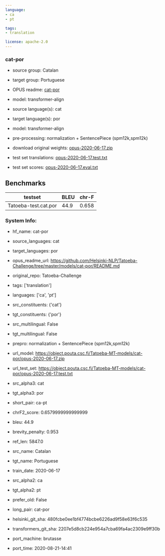 ```yaml
---
language: 
- ca
- pt

tags:
- translation

license: apache-2.0
---
```


### cat-por

* source group: Catalan 
* target group: Portuguese 
*  OPUS readme: [cat-por](https://github.com/Helsinki-NLP/Tatoeba-Challenge/tree/master/models/cat-por/README.md)

*  model: transformer-align
* source language(s): cat
* target language(s): por
* model: transformer-align
* pre-processing: normalization + SentencePiece (spm12k,spm12k)
* download original weights: [opus-2020-06-17.zip](https://object.pouta.csc.fi/Tatoeba-MT-models/cat-por/opus-2020-06-17.zip)
* test set translations: [opus-2020-06-17.test.txt](https://object.pouta.csc.fi/Tatoeba-MT-models/cat-por/opus-2020-06-17.test.txt)
* test set scores: [opus-2020-06-17.eval.txt](https://object.pouta.csc.fi/Tatoeba-MT-models/cat-por/opus-2020-06-17.eval.txt)

## Benchmarks

| testset               | BLEU  | chr-F |
|-----------------------|-------|-------|
| Tatoeba-test.cat.por 	| 44.9 	| 0.658 |


### System Info: 
- hf_name: cat-por

- source_languages: cat

- target_languages: por

- opus_readme_url: https://github.com/Helsinki-NLP/Tatoeba-Challenge/tree/master/models/cat-por/README.md

- original_repo: Tatoeba-Challenge

- tags: ['translation']

- languages: ['ca', 'pt']

- src_constituents: {'cat'}

- tgt_constituents: {'por'}

- src_multilingual: False

- tgt_multilingual: False

- prepro:  normalization + SentencePiece (spm12k,spm12k)

- url_model: https://object.pouta.csc.fi/Tatoeba-MT-models/cat-por/opus-2020-06-17.zip

- url_test_set: https://object.pouta.csc.fi/Tatoeba-MT-models/cat-por/opus-2020-06-17.test.txt

- src_alpha3: cat

- tgt_alpha3: por

- short_pair: ca-pt

- chrF2_score: 0.6579999999999999

- bleu: 44.9

- brevity_penalty: 0.953

- ref_len: 5847.0

- src_name: Catalan

- tgt_name: Portuguese

- train_date: 2020-06-17

- src_alpha2: ca

- tgt_alpha2: pt

- prefer_old: False

- long_pair: cat-por

- helsinki_git_sha: 480fcbe0ee1bf4774bcbe6226ad9f58e63f6c535

- transformers_git_sha: 2207e5d8cb224e954a7cba69fa4ac2309e9ff30b

- port_machine: brutasse

- port_time: 2020-08-21-14:41